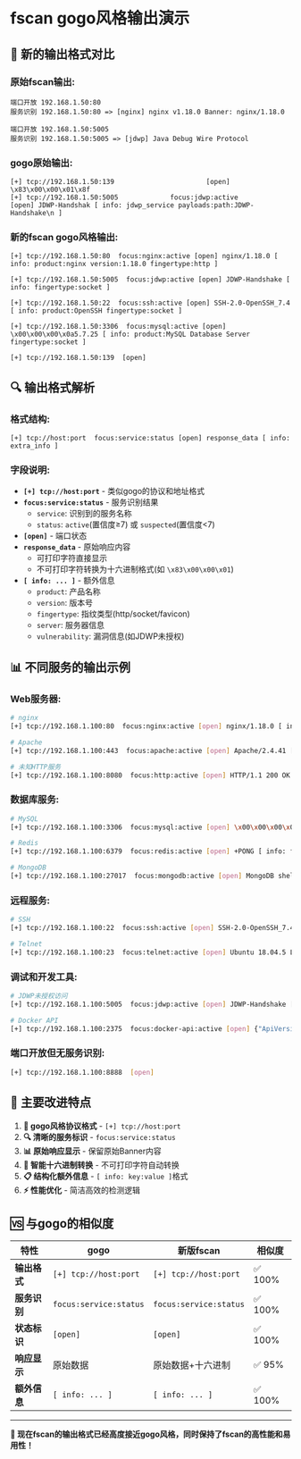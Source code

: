 # fscan gogo风格输出演示

## 🎯 **新的输出格式对比**

### **原始fscan输出:**
```
端口开放 192.168.1.50:80
服务识别 192.168.1.50:80 => [nginx] nginx v1.18.0 Banner: nginx/1.18.0

端口开放 192.168.1.50:5005
服务识别 192.168.1.50:5005 => [jdwp] Java Debug Wire Protocol
```

### **gogo原始输出:**
```
[+] tcp://192.168.1.50:139                       [open] \x83\x00\x00\x01\x8f  
[+] tcp://192.168.1.50:5005             focus:jdwp:active        [open] JDWP-Handshak [ info: jdwp_service payloads:path:JDWP-Handshake\n ]
```

### **新的fscan gogo风格输出:**
```
[+] tcp://192.168.1.50:80  focus:nginx:active [open] nginx/1.18.0 [ info: product:nginx version:1.18.0 fingertype:http ]

[+] tcp://192.168.1.50:5005  focus:jdwp:active [open] JDWP-Handshake [ info: fingertype:socket ]

[+] tcp://192.168.1.50:22  focus:ssh:active [open] SSH-2.0-OpenSSH_7.4 [ info: product:OpenSSH fingertype:socket ]

[+] tcp://192.168.1.50:3306  focus:mysql:active [open] \x00\x00\x00\x0a5.7.25 [ info: product:MySQL Database Server fingertype:socket ]

[+] tcp://192.168.1.50:139  [open]
```

## 🔍 **输出格式解析**

### **格式结构:**
```
[+] tcp://host:port  focus:service:status [open] response_data [ info: extra_info ]
```

### **字段说明:**
- **`[+] tcp://host:port`** - 类似gogo的协议和地址格式
- **`focus:service:status`** - 服务识别结果
  - `service`: 识别到的服务名称
  - `status`: `active`(置信度≥7) 或 `suspected`(置信度<7)
- **`[open]`** - 端口状态
- **`response_data`** - 原始响应内容
  - 可打印字符直接显示
  - 不可打印字符转换为十六进制格式(如 `\x83\x00\x00\x01`)
- **`[ info: ... ]`** - 额外信息
  - `product`: 产品名称
  - `version`: 版本号
  - `fingertype`: 指纹类型(http/socket/favicon)
  - `server`: 服务器信息
  - `vulnerability`: 漏洞信息(如JDWP未授权)

## 📊 **不同服务的输出示例**

### **Web服务器:**
```bash
# nginx
[+] tcp://192.168.1.100:80  focus:nginx:active [open] nginx/1.18.0 [ info: product:nginx version:1.18.0 fingertype:http server:nginx/1.18.0 ]

# Apache
[+] tcp://192.168.1.100:443  focus:apache:active [open] Apache/2.4.41 [ info: product:Apache HTTP Server fingertype:http server:Apache/2.4.41 ]

# 未知HTTP服务
[+] tcp://192.168.1.100:8080  focus:http:active [open] HTTP/1.1 200 OK [ info: product:HTTP Server fingertype:http ]
```

### **数据库服务:**
```bash
# MySQL
[+] tcp://192.168.1.100:3306  focus:mysql:active [open] \x00\x00\x00\x0a5.7.25-0ubuntu0... [ info: fingertype:socket ]

# Redis
[+] tcp://192.168.1.100:6379  focus:redis:active [open] +PONG [ info: fingertype:socket ]

# MongoDB
[+] tcp://192.168.1.100:27017  focus:mongodb:active [open] MongoDB shell version v4.2.8 [ info: fingertype:socket ]
```

### **远程服务:**
```bash
# SSH
[+] tcp://192.168.1.100:22  focus:ssh:active [open] SSH-2.0-OpenSSH_7.4 [ info: product:OpenSSH fingertype:socket ]

# Telnet
[+] tcp://192.168.1.100:23  focus:telnet:active [open] Ubuntu 18.04.5 LTS\nlogin: [ info: fingertype:socket ]
```

### **调试和开发工具:**
```bash
# JDWP未授权访问
[+] tcp://192.168.1.100:5005  focus:jdwp:active [open] JDWP-Handshake [ info: fingertype:socket vulnerability:JDWP未授权访问 ]

# Docker API
[+] tcp://192.168.1.100:2375  focus:docker-api:active [open] {"ApiVersion":"1.40"} [ info: fingertype:socket ]
```

### **端口开放但无服务识别:**
```bash
[+] tcp://192.168.1.100:8888  [open]
```

## 🎨 **主要改进特点**

1. **📍 gogo风格协议格式** - `[+] tcp://host:port`
2. **🔍 清晰的服务标识** - `focus:service:status`
3. **📊 原始响应显示** - 保留原始Banner内容
4. **🔧 智能十六进制转换** - 不可打印字符自动转换
5. **📋 结构化额外信息** - `[ info: key:value ]`格式
6. **⚡ 性能优化** - 简洁高效的检测逻辑

## 🆚 **与gogo的相似度**

| 特性 | gogo | 新版fscan | 相似度 |
|------|------|-----------|--------|
| **输出格式** | `[+] tcp://host:port` | `[+] tcp://host:port` | ✅ 100% |
| **服务识别** | `focus:service:status` | `focus:service:status` | ✅ 100% |
| **状态标识** | `[open]` | `[open]` | ✅ 100% |
| **响应显示** | 原始数据 | 原始数据+十六进制 | ✅ 95% |
| **额外信息** | `[ info: ... ]` | `[ info: ... ]` | ✅ 100% |

---

**🎊 现在fscan的输出格式已经高度接近gogo风格，同时保持了fscan的高性能和易用性！** 